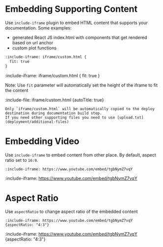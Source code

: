 # Embedding Supporting Content

Use `include-iframe` plugin to embed HTML content that supports your documentation. Some examples:
* generated React JS index.html with components that get rendered based on url anchor
* custom plot functions

```markdown {highlight: "fit: true"}
:include-iframe: iframe/custom.html {
  fit: true
}
```

:include-iframe: iframe/custom.html {
  fit: true
}

Note: Use `fit` parameter will automatically set the height of the iframe to fit the content

:include-file: iframe/custom.html {autoTitle: true}

```attention-warning
Only `iframe/custom.html` will be automatically copied to the deploy destination during documentation build step. 
If you need other supporting files you need to use [upload.txt](deployment/additional-files)
```

# Embedding Video

Use `include-iframe` to embed content from other place. By default, aspect ratio set to `16:9`.

    :include-iframe: https://www.youtube.com/embed/tgbNymZ7vqY

:include-iframe: https://www.youtube.com/embed/tgbNymZ7vqY

# Aspect Ratio

Use `aspectRatio` to change aspect ratio of the embedded content

    :include-iframe: https://www.youtube.com/embed/tgbNymZ7vqY {aspectRatio: "4:3"}

:include-iframe: https://www.youtube.com/embed/tgbNymZ7vqY {aspectRatio: "4:3"}
